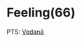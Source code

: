 # Feeling(66)

PTS: [Vedanā](https://dsalsrv04.uchicago.edu/cgi-bin/app/pali_query.py?qs=Vedan%C4%81&searchhws=yes)
